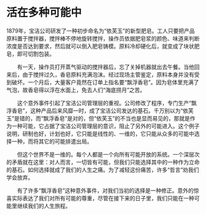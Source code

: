 # 活在多种可能中
1879年，宝洁公司研发了一种初步命名为“依芙玉”的新型肥皂。工人只要把产品原料置于搅拌器，搅拌棒不停地旋转搅拌，操作员依据肥皂浆的颜色、味道来判断浓度是否达到要求，然后就可以倒入肥皂铸模。原料冷却硬化后，就变成了块状肥皂，即可切割包装。  

　　有一天，操作员打开蒸气驱动的搅拌器后，忘了关掉机器就出去午餐。当他回来后，由于搅拌过久，香皂原料充满泡沫。经过现场主管鉴定，原料本身并没有受到破坏。一个月后，大量客户竟然在订单上指名要“飘浮香皂”。因为皂体里充满了气泡，故香皂得以浮在水面上，免去人们“海底捞月”之苦。  

　　这个意外事件引起了宝洁公司管理层的重视。公司修改了程序，专门生产“飘浮香皂”，这种产品后来风靡一时，成了宝洁公司发达的基石。千万别以为“依芙玉”是错的，而“飘浮香皂”是对的，但“依芙玉”的不当也是显而易见的，那就是作为一种可能，它占据了宝洁公司管理层的意识，阻止了另外的可能进入。这个例子说明，研制也好，计划也好，它只能是线性的、一维的，它只能从众多的可能中选择一种，而将其它的可能排遣出局。  

　　但这个世界不是一维的。每个人都是一个向所有可能开放的系统。一个深层次的矛盾就在这里：对人而言，一切皆有可能，但我们只能选择其中的一种作为立命的基石。如何选择就成了我们的人生之痛。为了减轻这份痛苦，许多“哲言”劝我们学会放弃。  

　　有了许多“飘浮香皂”这种意外事件，对我们当初的选择是一种修正。意外的惊喜实际表达了我们对所有可能的尊重，尽管在接下来的日子里，我们只能在一种可能里继续我们的人生旅程。
 